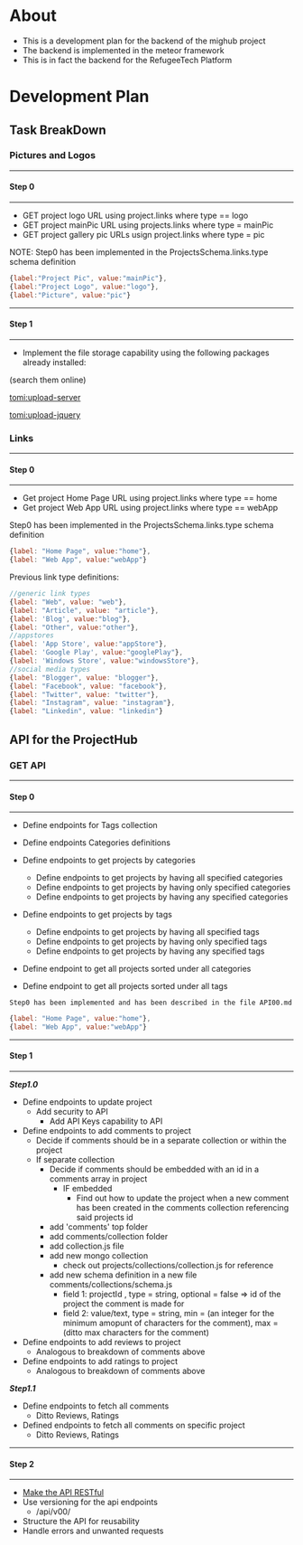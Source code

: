 # About

- This is a development plan for the backend of the mighub project
- The backend is implemented in the meteor framework
- This is in fact the backend for the RefugeeTech Platform

# Development Plan

## Task BreakDown

### Pictures and Logos
------
#### Step 0
------
- GET project logo URL using project.links where type == logo
- GET project mainPic URL using projects.links where type = mainPic
- GET project gallery pic URLs usign project.links where type = pic

NOTE:
Step0 has been implemented in the ProjectsSchema.links.type schema definition
```javascript
{label:"Project Pic", value:"mainPic"},
{label:"Project Logo", value:"logo"},
{label:"Picture", value:"pic"}
```
----
#### Step 1
----
- Implement the file storage capability using the following packages already installed: 

(search them online)


[tomi:upload-server](https://github.com/tomitrescak/meteor-uploads)

[tomi:upload-jquery](https://github.com/tomitrescak/meteor-tomi-upload-jquery)


### Links
-----
#### Step 0
-----
- Get project Home Page URL using project.links where type == home
- Get project Web App URL using project.links where type == webApp

Step0 has been implemented in the ProjectsSchema.links.type schema definition
```javascript
{label: "Home Page", value:"home"},
{label: "Web App", value:"webApp"}
```

Previous link type definitions:
```javascript
//generic link types
{label: "Web", value: "web"},
{label: "Article", value: "article"},
{label: 'Blog', value:"blog"},
{label: "Other", value:"other"},
//appstores
{label: 'App Store', value:"appStore"},
{label: 'Google Play', value:"googlePlay"},
{label: 'Windows Store', value:"windowsStore"},
//social media types
{label: "Blogger", value: "blogger"},
{label: "Facebook", value: "facebook"},
{label: "Twitter", value: "twitter"},
{label: "Instagram", value: "instagram"},
{label: "Linkedin", value: "linkedin"}
```


## API for the ProjectHub
### GET API
----
#### Step 0
----

- Define endpoints for Tags collection

- Define endpoints Categories definitions

- Define endpoints to get projects by categories
  - Define endpoints to get projects by having all specified categories
  - Define endpoints to get projects by having only specified categories
  - Define endpoints to get projects by having any specified categories
- Define endpoints to get projects by tags
  - Define endpoints to get projects by having all specified tags
  - Define endpoints to get projects by having only specified tags
  - Define endpoints to get projects by having any specified tags
- Define endpoint to get all projects sorted under all categories
- Define endpoint to get all projects sorted under all tags


```Step0 has been implemented and has been described in the file API00.md```

```javascript
{label: "Home Page", value:"home"},
{label: "Web App", value:"webApp"}
```
----
#### Step 1
----

___Step1.0___
- Define endpoints to update project
  - Add security to API
    - Add API Keys capability to API
- Define endpoints to add comments to project
  - Decide if comments should be in a separate collection or within the project
  - If separate collection
    - Decide if comments should be embedded with an id in a comments array in project
      - IF embedded
        - Find out how to update the project when a new comment has been created in the comments collection referencing said projects id
    - add 'comments' top folder
    - add comments/collection folder
    - add collection.js file
    - add new mongo collection
      - check out projects/collections/collection.js for reference
    - add new schema definition in a new file comments/collections/schema.js
      - field 1: projectId , type = string, optional = false => id of the project the comment is made for
      - field 2: value/text, type = string, min = (an integer for the minimum amopunt of characters for the comment), max = (ditto max characters for the comment) 
- Define endpoints to add reviews to project
  - Analogous to breakdown of comments above
- Define endpoints to add ratings to project
  - Analogous to breakdown of comments above

___Step1.1___
- Define endpoints to fetch all comments
  - Ditto Reviews, Ratings
- Defined endpoints to fetch all comments on specific project
  - Ditto Reviews, Ratings

----
#### Step 2
----

- [Make the API RESTful](https://themeteorchef.com/recipes/writing-an-api/)
- Use versioning for the api endpoints
  - /api/v00/
- Structure the API for reusability
- Handle errors and unwanted requests

  
 